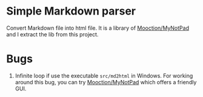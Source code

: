 # Simple Markdown parser
Convert Markdown file into html file.
It is a library of [Mooction/MyNotPad](https://github.com/mooction/MyNotePad) and I extract the lib from this project.
# Bugs
1. Infinite loop if use the executable `src/md2html` in Windows. For working around this bug, you can try [Mooction/MyNotPad](https://github.com/mooction/MyNotePad) which offers a friendly GUI.